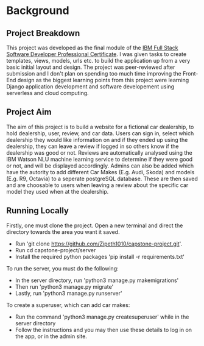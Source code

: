 # Background

## Project Breakdown

This project was developed as the final module of the [IBM Full Stack Software Developer Professional Certificate](https://www.coursera.org/professional-certificates/ibm-full-stack-cloud-developer). I was given tasks to create templates, views, models, urls etc. to build the application up from a very basic initial layout and design. The project was peer-reviewed after submission and I don't plan on spending too much time improving the Front-End design as the biggest learning points from this project were learning Django application development and software developement using serverless and cloud computing.

## Project Aim
The aim of this project is to build a website for a fictional car dealership, to hold dealership, user, review, and car data. Users can sign in, select which dealership they would like information on and if they ended up using the dealership, they can leave a review if logged in so others know if the dealership was good or not. Reviews are automatically analysed using the IBM Watson NLU machine learning service to determine if they were good or not, and will be displayed accordingly. Admins can also be added which have the autority to add different Car Makes (E.g. Audi, Skoda) and models (E.g. R9, Octavia) to a seperate postgreSQL database. These are then saved and are choosable to users when leaving a review about the specific car model they used when at the dealership.

## Running Locally
Firstly, one must clone the project. Open a new terminal and direct the directory towards the area you want it saved. 
- Run 'git clone https://github.com/Zipeth1010/capstone-project.git'.
- Run cd capstone-project/server
- Install the required python packages 'pip install -r requirements.txt'

To run the server, you must do the following:
- In the server directory, run 'python3 manage.py makemigrations'
- Then run 'python3 manage.py migrate'
- Lastly, run 'python3 manage.py runserver'

To create a superuser, which can add car makes:
- Run the command 'python3 manage.py createsuperuser' while in the server directory
- Follow the instructions and you may then use these details to log in on the app, or in the admin site. 

